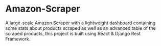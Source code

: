 # Amazon-Scraper
A large-scale Amazon Scraper with a lightweight dashboard containing some stats about products scraped as well as an advanced table of the scraped products, this project is built using React & Django Rest Framework. 
